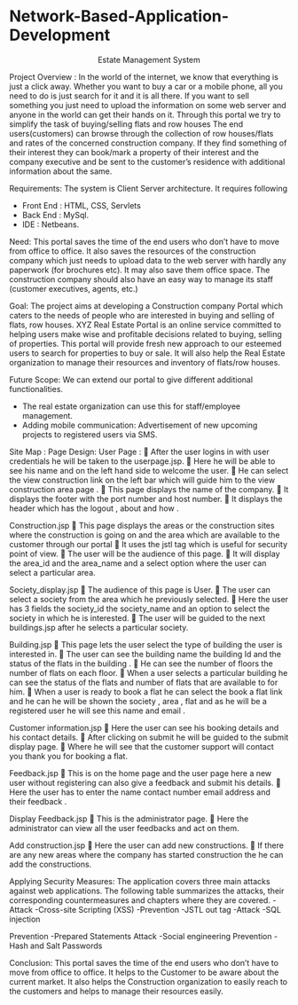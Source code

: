 # Network-Based-Application-Development
<center>Estate Management System</center>

Project Overview :
In the world of the internet, we know that everything is just a click away. Whether you want to buy a car or a mobile phone, all you need to do is just search for it and it is all there. If you want to sell something you just need to upload the information on some web server and anyone in the world can get their hands on it. Through this portal we try to simplify the task of buying/selling flats and row houses The end users(customers) can browse through the collection of row houses/flats and rates of the concerned construction company. If they find something of their interest they can book/mark a property of their interest and the company executive and be sent to the customer’s residence with additional information about the same.

Requirements:
The system is Client Server architecture. It requires following
- Front End : HTML, CSS, Servlets
- Back End : MySql.
- IDE : Netbeans.

Need: This portal saves the time of the end users who don’t have to move from office to office. It also saves the resources of the construction company which just needs to upload data to the web server with hardly any paperwork (for brochures etc). It may also save them office space. The construction company should also have an easy way to manage its staff (customer executives, agents, etc.)

Goal:
The project aims at developing a Construction company Portal which caters to the needs of people who are interested in buying and selling of flats, row houses. XYZ Real Estate Portal is an online service committed to helping users make wise and profitable decisions related to buying, selling of properties.
This portal will provide fresh new approach to our esteemed users to search for properties to buy or sale. It will also help the Real Estate organization to manage their resources and inventory of flats/row houses.

Future Scope:
We can extend our portal to give different additional functionalities.
- The real estate organization can use this for staff/employee management.
- Adding mobile communication: Advertisement of new upcoming projects to registered users via SMS.

Site Map :
Page Design:
User Page :
 After the user logins in with user credentials he will be taken to the userpage.jsp.
 Here he will be able to see his name and on the left hand side to welcome the user.
 He can select the view construction link on the left bar which will guide him to the view construction area page .
 This page displays the name of the company.
 It displays the footer with the port number and host number.
 It displays the header which has the logout , about and how .

Construction.jsp
 This page displays the areas or the construction sites where the construction is going on and the area which are available to the 
   customer through our portal
 It uses the jstl tag which is useful for security point of view.
 The user will be the audience of this page.
 It will display the area_id and the area_name and a select option where the user can select a particular area.

Society_display.jsp
 The audience of this page is User.
 The user can select a society from the area which he previously selected.
 Here the user has 3 fields the society_id the society_name and an option to select the society in which he is interested.
 The user will be guided to the next buildings.jsp after he selects a particular society.

Building.jsp
 This page lets the user select the type of building the user is interested in.
 The user can see the building name the building Id and the status of the flats in the building .
 He can see the number of floors the number of flats on each floor.
 When a user selects a particular building he can see the status of the flats and number of flats that are available to for him.
 When a user is ready to book a flat he can select the book a flat link and he can he will be shown the society , area , flat and as 
   he will be a registered user he will see this name and email .

Customer information.jsp
 Here the user can see his booking details and his contact details.
 After clicking on submit he will be guided to the submit display page.
 Where he will see that the customer support will contact you thank you for booking a flat.

Feedback.jsp
 This is on the home page and the user page here a new user without registering can also give a feedback and submit his details.
 Here the user has to enter the name contact number email address and their feedback .

Display Feedback.jsp
 This is the administrator page.
 Here the administrator can view all the user feedbacks and act on them.

Add construction.jsp
 Here the user can add new constructions.
 If there are any new areas where the company has started construction the he can add the constructions.

Applying Security Measures:
The application covers three main attacks against web applications. The following table summarizes the attacks, their corresponding countermeasures and chapters where they are covered.
-Attack
-Cross-site Scripting (XSS)
-Prevention
-JSTL out tag
-Attack
-SQL injection

Prevention
-Prepared Statements
Attack
-Social engineering
Prevention
-Hash and Salt Passwords

Conclusion:
This portal saves the time of the end users who don’t have to move from office to office.
It helps to the Customer to be aware about the current market. It also helps the Construction organization to easily reach to the 
customers and helps to manage their resources easily.
